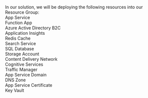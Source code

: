 In our solution, we will be deploying the following resources into our Resource Group: <br />
App Service <br />
Function App <br />
Azure Active Directory B2C <br />
Application Insights <br />
Redis Cache <br />
Search Service <br />
SQL Database <br />
Storage Account <br />
Content Delivery Network <br />
Cognitive Services <br />
Traffic Manager <br />
App Service Domain <br />
DNS Zone <br />
App Service Certificate <br />
Key Vault <br />
